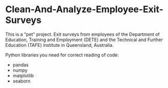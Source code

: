 # Clean-And-Analyze-Employee-Exit-Surveys
This is a "pet" project.
Exit surveys from employees of the Department of Education, Training and Employment (DETE) and the Technical and Further Education (TAFE) institute in Queensland, Australia. 

Python libraries you need for correct reading of code:
- pandas
- numpy
- matplotlib
- seaborn
